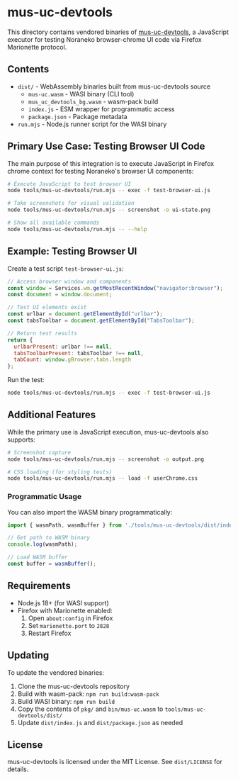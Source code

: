 # mus-uc-devtools

This directory contains vendored binaries of [mus-uc-devtools](https://github.com/f3liz-dev/mus-uc-devtools), a JavaScript executor for testing Noraneko browser-chrome UI code via Firefox Marionette protocol.

## Contents

- `dist/` - WebAssembly binaries built from mus-uc-devtools source
  - `mus-uc.wasm` - WASI binary (CLI tool)
  - `mus_uc_devtools_bg.wasm` - wasm-pack build
  - `index.js` - ESM wrapper for programmatic access
  - `package.json` - Package metadata
- `run.mjs` - Node.js runner script for the WASI binary

## Primary Use Case: Testing Browser UI Code

The main purpose of this integration is to execute JavaScript in Firefox chrome context for testing Noraneko's browser UI components:

```bash
# Execute JavaScript to test browser UI
node tools/mus-uc-devtools/run.mjs -- exec -f test-browser-ui.js

# Take screenshots for visual validation
node tools/mus-uc-devtools/run.mjs -- screenshot -o ui-state.png

# Show all available commands
node tools/mus-uc-devtools/run.mjs -- --help
```

## Example: Testing Browser UI

Create a test script `test-browser-ui.js`:

```javascript
// Access browser window and components
const window = Services.wm.getMostRecentWindow("navigator:browser");
const document = window.document;

// Test UI elements exist
const urlbar = document.getElementById("urlbar");
const tabsToolbar = document.getElementById("TabsToolbar");

// Return test results
return {
  urlbarPresent: urlbar !== null,
  tabsToolbarPresent: tabsToolbar !== null,
  tabCount: window.gBrowser.tabs.length
};
```

Run the test:
```bash
node tools/mus-uc-devtools/run.mjs -- exec -f test-browser-ui.js
```

## Additional Features

While the primary use is JavaScript execution, mus-uc-devtools also supports:

```bash
# Screenshot capture
node tools/mus-uc-devtools/run.mjs -- screenshot -o output.png

# CSS loading (for styling tests)
node tools/mus-uc-devtools/run.mjs -- load -f userChrome.css
```

### Programmatic Usage

You can also import the WASM binary programmatically:

```javascript
import { wasmPath, wasmBuffer } from './tools/mus-uc-devtools/dist/index.js';

// Get path to WASM binary
console.log(wasmPath);

// Load WASM buffer
const buffer = wasmBuffer();
```

## Requirements

- Node.js 18+ (for WASI support)
- Firefox with Marionette enabled:
  1. Open `about:config` in Firefox
  2. Set `marionette.port` to `2828`
  3. Restart Firefox

## Updating

To update the vendored binaries:

1. Clone the mus-uc-devtools repository
2. Build with wasm-pack: `npm run build:wasm-pack`
3. Build WASI binary: `npm run build`
4. Copy the contents of `pkg/` and `bin/mus-uc.wasm` to `tools/mus-uc-devtools/dist/`
5. Update `dist/index.js` and `dist/package.json` as needed

## License

mus-uc-devtools is licensed under the MIT License. See `dist/LICENSE` for details.

